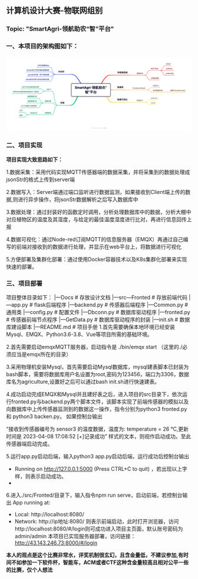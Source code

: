 
## 计算机设计大赛-物联网组别
### Topic: "SmartAgri-领航助农“智”平台"


### 一、本项目的架构图如下：
![](SmartAgri-领航助农“智”平台.png)

### 二、项目实现
**项目实现大致思路如下：**

1.数据采集：采用代码实现MQTT传感器端的数据采集，并将采集到的数据处理成jsonStr的格式上传到server端

2.数据写入：Server端通过端口监听进行数据监测，如果接收到Client端上传的数据,则进行异步操作，将jsonStr数据解析之后写入数据库中  

3.数据处理：通过封装好的函数定时调用，分析处理数据库中的数据，分析大棚中对应植物区的温度及其湿度，与给定的最佳温度湿度进行比对，再进行信息回传上报  

4.数据可视化：通过Node-red订阅MQTT的信息服务器（EMQX）再通过自己编写的前端对接收到的数据进行处理，并显示在web平台上，将数据进行可视化  

5.方便部署及集群化部署：通过使用Docker容器技术以及K8s集群化部署来实现快速的部署。

### 三、项目部署
项目整体目录如下：
|—Docs                   # 存放设计文档
|—src—Fronted     # 存放前端代码
|—app.py     # flask后端程序
|—backend.py       # 传感器后端程序
|—Common.py     # 通用类
|—config.py    # 配置文件
|—Dbconn.py    # 数据库驱动程序
|—fronted.py    # 传感器前端节点程序
|—GetData.py       # 数据库驱动程序的封装
|—init.sh          # 数据库建设脚本
|—README.md     # 项目手册
1.首先需要确保本地环境已经安装Mysql、EMQX、Python3.6-3.8、Vue等项目所需的基础环境。 

2.首先需要启动emqxMQTT服务器，启动指令是 ./bin/emqx start （这里的./必须应当是emqx所在的目录） 

3.采用物理机安装Mysql，首先需要启动Mysql数据库，mysql建表脚本已封装为bash脚本，需要将数据库用户名设置为root,密码为123456，端口为3306，数据库名为agriculture,设置好之后可以通过bash init.sh进行快速建表。

4.成功启动完成EMQX和Mysql并且建好表之后，进入项目的src目录下，依次运行fronted.py与backend.py两个脚本文件，该脚本实现了前端传感器的模拟以及向数据库中上传传感器监测到的数据这一操作，指令分别为python3 fronted.py 和 python3 backen.py。
如果控制台输出 

“接收到传感器编号为 sensor3 的温度数据，温度为: temperature = 26 °C,更新时间是 2023-04-08 17:08:52
[+]记录成功” 
 样式的文本，则视作启动成功。至此传感器端启动完成。

5.运行app.py启动后端，输入python3 app.py启动后端，运行成功后控制台输出
* Running on http://127.0.0.1:5000 (Press CTRL+C to quit) ，若出现以上字样，则表示启动成功。
* 
6.进入./src/Fronted/目录下，输入指令npm run serve，启动前端，若控制台输出
  App running at:
  - Local:   http://localhost:8080/
  - Network: http://ip地址:8080/
则表示前端启动，此时打开浏览器，访问 http://localhost:8080/#/login则可成功进入项目主页面，默认账号密码为admin/admin
本项目已实现服务器部署，访问链接： http://43.143.246.73:8000/#/login










**本人的观点是这个比赛非常水，评奖机制很玄幻，且含金量低，不建议参加,有时间不如参加一下软件杯，智能车，ACM或者CTF这种含金量较高且相对公平一些的比赛，仅个人想法**
